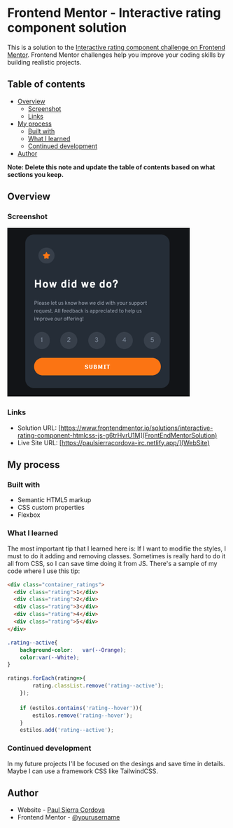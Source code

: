 # Frontend Mentor - Interactive rating component solution

This is a solution to the [Interactive rating component challenge on Frontend Mentor](https://www.frontendmentor.io/challenges/interactive-rating-component-koxpeBUmI). Frontend Mentor challenges help you improve your coding skills by building realistic projects. 

## Table of contents

- [Overview](#overview)
  - [Screenshot](#screenshot)
  - [Links](#links)
- [My process](#my-process)
  - [Built with](#built-with)
  - [What I learned](#what-i-learned)
  - [Continued development](#continued-development)
- [Author](#author)

**Note: Delete this note and update the table of contents based on what sections you keep.**

## Overview

### Screenshot

![](images/screenshot.png)

### Links

- Solution URL: [https://www.frontendmentor.io/solutions/interactive-rating-component-htmlcss-js-g6trHvrU1M](FrontEndMentorSolution)
- Live Site URL: [https://paulsierracordova-irc.netlify.app/](WebSite)

## My process

### Built with

- Semantic HTML5 markup
- CSS custom properties
- Flexbox

### What I learned

The most important tip that I learned here is:
If I want to modifie the styles, I must to do it adding and removing classes. Sometimes is really hard to do it all from CSS, so I can save time doing it from JS.
There's a sample of my code where I use this tip:

```html
<div class="container_ratings">
  <div class="rating">1</div>
  <div class="rating">2</div>
  <div class="rating">3</div>
  <div class="rating">4</div>
  <div class="rating">5</div>
</div>
```
```css
.rating--active{
    background-color:   var(--Orange);
    color:var(--White);
} 
```
```js
ratings.forEach(rating=>{
        rating.classList.remove('rating--active');
    });
       
    if (estilos.contains('rating--hover')){
        estilos.remove('rating--hover');
    }
    estilos.add('rating--active');
```
### Continued development

In my future projects I'll be focused on the desings and save time in details. Maybe I can use a framework CSS like TailwindCSS.

## Author

- Website - [Paul Sierra Cordova](https://paulsierracordova-irc.netlify.app/)
- Frontend Mentor - [@yourusername](https://www.frontendmentor.io/profile/yourusername)
